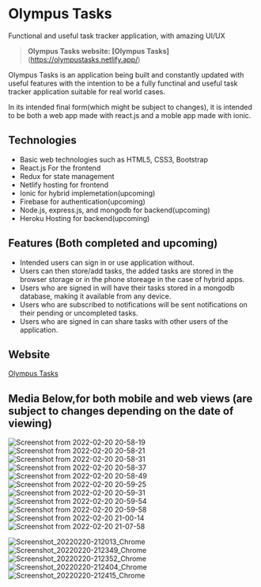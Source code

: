 # Olympus Tasks

Functional and useful task tracker application, with amazing UI/UX

> **Olympus Tasks website: [Olympus Tasks]**(https://olympustasks.netlify.app/)

Olympus Tasks is an application being built and constantly updated with useful features with the intention to be a fully functinal and useful task tracker application suitable for real world cases.

In its intended final form(which might be subject to changes), it is intended to be both a web app made with react.js and a moble app made with ionic.

## Technologies

- Basic web technologies such as HTML5, CSS3, Bootstrap
- React.js For the frontend
- Redux for state management
- Netlify hosting for frontend
- Ionic for hybrid implemetation(upcoming)
- Firebase for authentication(upcoming)
- Node.js, express.js, and mongodb for backend(upcoming)
- Heroku Hosting for backend(upcoming)

## Features (Both completed and upcoming)

- Intended users can sign in or use application without.
- Users can then store/add tasks, the added tasks are stored in the browser storage or in the phone storeage in the case of hybrid apps.
- Users who are signed in will have their tasks stored in a mongodb database, making it available from any device.
- Users who are subscribed to notifications will be sent notifications on their pending or uncompleted tasks.
- Users who are signed in can share tasks with other users of the application.

## Website

[Olympus Tasks](https://olympustasks.netlify.app/)

## Media Below,for both mobile and web views (are subject to changes depending on the date of viewing)
![Screenshot from 2022-02-20 20-58-19](https://user-images.githubusercontent.com/55140896/154862330-d68777de-c9bf-4a6d-9165-944d085c2be9.png)
![Screenshot from 2022-02-20 20-58-21](https://user-images.githubusercontent.com/55140896/154862461-4263cb8e-91a3-4ece-99d8-8fc163967d0e.png)
![Screenshot from 2022-02-20 20-58-31](https://user-images.githubusercontent.com/55140896/154862466-e811c297-ac25-446e-9639-3d93d40e147b.png)
![Screenshot from 2022-02-20 20-58-37](https://user-images.githubusercontent.com/55140896/154862473-ef613291-7c2b-44d4-8594-db0fe08d6c6d.png)
![Screenshot from 2022-02-20 20-58-49](https://user-images.githubusercontent.com/55140896/154862478-310c24ec-4039-49b8-b270-61d0ae62bc4f.png)
![Screenshot from 2022-02-20 20-59-25](https://user-images.githubusercontent.com/55140896/154862482-2620c605-edef-487d-bdac-1dbd1868b02b.png)
![Screenshot from 2022-02-20 20-59-31](https://user-images.githubusercontent.com/55140896/154862493-d8e309ec-b5cd-4e3a-a7aa-fe94dafab1a1.png)
![Screenshot from 2022-02-20 20-59-54](https://user-images.githubusercontent.com/55140896/154862509-0c19d7e3-df0a-4d05-abcf-8a7080f4b2fc.png)
![Screenshot from 2022-02-20 20-59-58](https://user-images.githubusercontent.com/55140896/154862513-39f76037-4170-448a-93fd-6523243c243a.png)
![Screenshot from 2022-02-20 21-00-14](https://user-images.githubusercontent.com/55140896/154862520-ddc51a8e-8cd1-42a6-bf1a-a69c3bbd7b6b.png)
![Screenshot from 2022-02-20 21-07-58](https://user-images.githubusercontent.com/55140896/154862522-042b0028-2db4-4652-89d9-4fa6108979f5.png)


![Screenshot_20220220-212013_Chrome](https://user-images.githubusercontent.com/55140896/154863092-c9896341-13fd-4202-878b-7e8608add2b1.jpg)
![Screenshot_20220220-212349_Chrome](https://user-images.githubusercontent.com/55140896/154863117-cd5874fc-6578-4959-b23c-44dbef7f0fe1.jpg)
![Screenshot_20220220-212352_Chrome](https://user-images.githubusercontent.com/55140896/154863123-fb7bdc21-3d91-43e4-82eb-f0c6d44e3ff6.jpg)
![Screenshot_20220220-212404_Chrome](https://user-images.githubusercontent.com/55140896/154863137-5410644f-c943-4a84-921a-8d3a4802c126.jpg)
![Screenshot_20220220-212415_Chrome](https://user-images.githubusercontent.com/55140896/154863143-2e1f6bd3-402e-4afc-b5c3-62fc7d8faac4.jpg)

